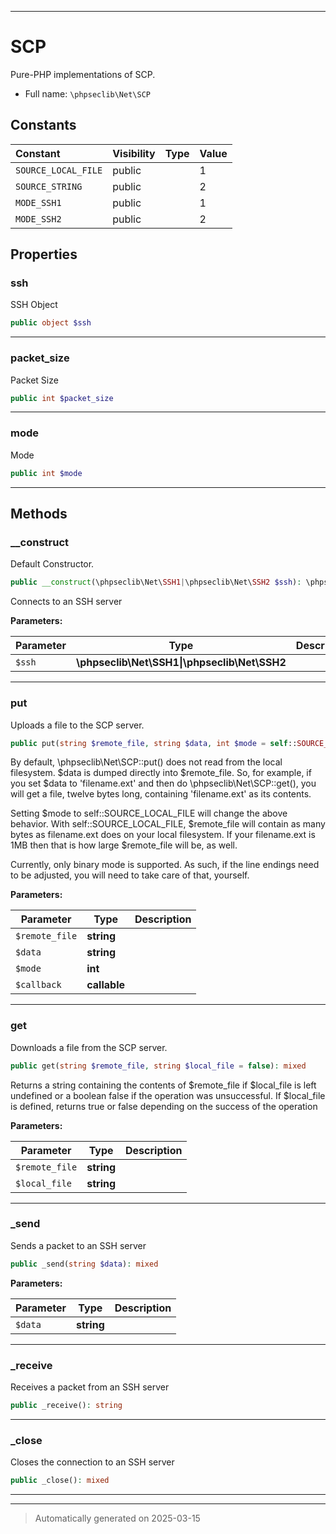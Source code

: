 ***

# SCP

Pure-PHP implementations of SCP.



* Full name: `\phpseclib\Net\SCP`


## Constants

| Constant | Visibility | Type | Value |
|:---------|:-----------|:-----|:------|
|`SOURCE_LOCAL_FILE`|public| |1|
|`SOURCE_STRING`|public| |2|
|`MODE_SSH1`|public| |1|
|`MODE_SSH2`|public| |2|

## Properties


### ssh

SSH Object

```php
public object $ssh
```






***

### packet_size

Packet Size

```php
public int $packet_size
```






***

### mode

Mode

```php
public int $mode
```






***

## Methods


### __construct

Default Constructor.

```php
public __construct(\phpseclib\Net\SSH1|\phpseclib\Net\SSH2 $ssh): \phpseclib\Net\SCP
```

Connects to an SSH server






**Parameters:**

| Parameter | Type | Description |
|-----------|------|-------------|
| `$ssh` | **\phpseclib\Net\SSH1&#124;\phpseclib\Net\SSH2** |  |





***

### put

Uploads a file to the SCP server.

```php
public put(string $remote_file, string $data, int $mode = self::SOURCE_STRING, callable $callback = null): bool
```

By default, \phpseclib\Net\SCP::put() does not read from the local filesystem.  $data is dumped directly into $remote_file.
So, for example, if you set $data to 'filename.ext' and then do \phpseclib\Net\SCP::get(), you will get a file, twelve bytes
long, containing 'filename.ext' as its contents.

Setting $mode to self::SOURCE_LOCAL_FILE will change the above behavior.  With self::SOURCE_LOCAL_FILE, $remote_file will
contain as many bytes as filename.ext does on your local filesystem.  If your filename.ext is 1MB then that is how
large $remote_file will be, as well.

Currently, only binary mode is supported.  As such, if the line endings need to be adjusted, you will need to take
care of that, yourself.






**Parameters:**

| Parameter | Type | Description |
|-----------|------|-------------|
| `$remote_file` | **string** |  |
| `$data` | **string** |  |
| `$mode` | **int** |  |
| `$callback` | **callable** |  |





***

### get

Downloads a file from the SCP server.

```php
public get(string $remote_file, string $local_file = false): mixed
```

Returns a string containing the contents of $remote_file if $local_file is left undefined or a boolean false if
the operation was unsuccessful.  If $local_file is defined, returns true or false depending on the success of the
operation






**Parameters:**

| Parameter | Type | Description |
|-----------|------|-------------|
| `$remote_file` | **string** |  |
| `$local_file` | **string** |  |





***

### _send

Sends a packet to an SSH server

```php
public _send(string $data): mixed
```








**Parameters:**

| Parameter | Type | Description |
|-----------|------|-------------|
| `$data` | **string** |  |





***

### _receive

Receives a packet from an SSH server

```php
public _receive(): string
```












***

### _close

Closes the connection to an SSH server

```php
public _close(): mixed
```












***


***
> Automatically generated on 2025-03-15
